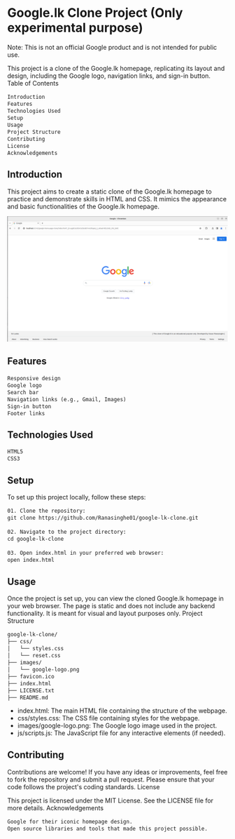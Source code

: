 <h1>Google.lk Clone Project (Only experimental purpose)</h1>

Note: This is not an official Google product and is not intended for public use.

This project is a clone of the Google.lk homepage, replicating its layout and design, including the Google logo, navigation links, and sign-in button.
Table of Contents

    Introduction
    Features
    Technologies Used
    Setup
    Usage
    Project Structure
    Contributing
    License
    Acknowledgements

<h2>Introduction</h2>

This project aims to create a static clone of the Google.lk homepage to practice and demonstrate skills in HTML and CSS. It mimics the appearance and basic functionalities of the Google.lk homepage.

<img src="img/Screenshot from 2024-05-26 02-29-26.png" alt="Project-screenshot">

<h2>Features</h2>

    Responsive design
    Google logo
    Search bar
    Navigation links (e.g., Gmail, Images)
    Sign-in button
    Footer links

<h2>Technologies Used</h2>

    HTML5
    CSS3

<h2>Setup</h2>

To set up this project locally, follow these steps:

    01. Clone the repository:
    git clone https://github.com/Ranasinghe01/google-lk-clone.git

    02. Navigate to the project directory:
    cd google-lk-clone

    03. Open index.html in your preferred web browser:
    open index.html

<h2>Usage</h2>

Once the project is set up, you can view the cloned Google.lk homepage in your web browser. The page is static and does not include any backend functionality. It is meant for visual and layout purposes only.
Project Structure

    google-lk-clone/
    ├── css/
    │   └── styles.css
    │   └── reset.css
    ├── images/
    │   └── google-logo.png
    ├── favicon.ico
    ├── index.html
    ├── LICENSE.txt
    ├── README.md

<ul>
    <li>
        index.html: The main HTML file containing the structure of the webpage.
    </li>
    <li>
        css/styles.css: The CSS file containing styles for the webpage.
    </li>
    <li>
        images/google-logo.png: The Google logo image used in the project.
    </li>
    <li>
        js/scripts.js: The JavaScript file for any interactive elements (if needed).
    </li>
</ul>

<h2>Contributing</h2>

Contributions are welcome! If you have any ideas or improvements, feel free to fork the repository and submit a pull request. Please ensure that your code follows the project's coding standards.
License

This project is licensed under the MIT License. See the LICENSE file for more details.
Acknowledgements

    Google for their iconic homepage design.
    Open source libraries and tools that made this project possible.
